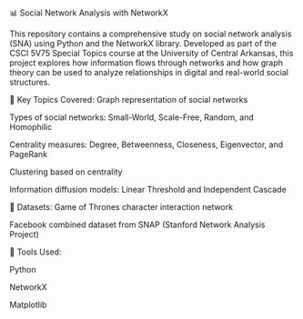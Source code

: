 📊 Social Network Analysis with NetworkX


This repository contains a comprehensive study on social network analysis (SNA) using Python and the NetworkX library. Developed as part of the CSCI 5V75 Special Topics course at the University of Central Arkansas, this project explores how information flows through networks and how graph theory can be used to analyze relationships in digital and real-world social structures.

📘 Key Topics Covered:
Graph representation of social networks

Types of social networks: Small-World, Scale-Free, Random, and Homophilic

Centrality measures: Degree, Betweenness, Closeness, Eigenvector, and PageRank

Clustering based on centrality

Information diffusion models: Linear Threshold and Independent Cascade

🧪 Datasets:
Game of Thrones character interaction network

Facebook combined dataset from SNAP (Stanford Network Analysis Project)

🔧 Tools Used:

Python 

NetworkX

Matplotlib
